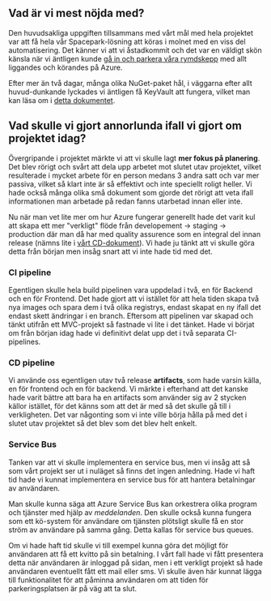 ## Vad är vi mest nöjda med?

Den huvudsakliga uppgiften tillsammans med vårt mål med hela projektet var att få hela vår Spacepark-lösning att köras i molnet med en viss del automatisering. Det känner vi att vi åstadkommit och det var en väldigt skön känsla när vi äntligen kunde [gå in och parkera våra rymdskepp](spaceparkwebapp.northeurope.azurecontainer.io) med allt liggandes och körandes på Azure.

Efter mer än två dagar, många olika NuGet-paket hål, i väggarna efter allt huvud-dunkande lyckades vi äntligen få KeyVault att fungera, vilket man kan läsa om i [detta dokumentet](Key%20Vault.md).

## Vad skulle vi gjort annorlunda ifall vi gjort om projektet idag?

Övergripande i projektet märkte vi att vi skulle lagt **mer fokus på planering**. Det blev rörigt och svårt att dela upp arbetet mot slutet utav projektet, vilket resulterade i mycket arbete för en person medans 3 andra satt och var mer passiva, vilket så klart inte är så effektivt och inte speciellt roligt heller. Vi hade också många olika små dokument som gjorde det rörigt att veta ifall informationen man arbetade på redan fanns utarbetad innan eller inte.

Nu när man vet lite mer om hur Azure fungerar generellt hade det varit kul att skapa ett mer "verkligt" flöde från developement -> staging -> production där man då har med quality assurence som en integral del innan release (nämns lite i [vårt CD-dokument](https://github.com/PGBSNH19/spacepark-grupp-2-b02-b04/blob/master/Dokumentation/CD%20Pipeline.md)). Vi hade ju tänkt att vi skulle göra detta från början men insåg snart att vi inte hade tid med det.

### CI pipeline

Egentligen skulle hela build pipelinen vara uppdelad i två, en för Backend och en för Frontend. Det hade gjort att vi istället för att hela tiden skapa två nya images och spara dem i två olika registrys, endast skapat en ny ifall det endast skett ändringar i en branch. Eftersom att pipelinen var skapad och tänkt utifrån ett MVC-projekt så fastnade vi lite i det tänket. Hade vi börjat om från början idag hade vi definitivt delat upp det i två separata CI-pipelines.

### CD pipeline

Vi använde oss egentligen utav två release **artifacts**, som hade varsin källa, en för frontend och en för backend. Vi märkte i efterhand att det kanske hade varit bättre att bara ha en artifacts som använder sig av 2 stycken källor istället, för det känns som att det är med så det skulle gå till i verkligheten. Det var någonting som vi inte ville börja hålla på med det i slutet utav projektet så det blev som det blev helt enkelt.

### Service Bus

Tanken var att vi skulle implementera en service bus, men vi insåg att så som vårt projekt ser ut i nuläget så finns det ingen anledning. Hade vi haft tid hade vi kunnat implementera en service bus för att hantera betalningar av användaren. 

Man skulle kunna säga att Azure Service Bus kan orkestrera olika program och tjänster med hjälp av *meddelanden*. Den skulle också kunna fungera som ett kö-system för användare om tjänsten plötsligt skulle få en stor ström av användare på samma gång. Detta kallas för service bus queues. 

Om vi hade haft tid skulle vi till exempel kunna göra det möjligt för användaren att få ett kvitto på sin betalning. I vårt fall hade vi fått presentera detta när användaren är inloggad på sidan, men i ett verkligt projekt så hade användaren eventuellt fått ett mail eller sms.  Vi skulle även här kunnat lägga till funktionalitet för att påminna användaren om att tiden för parkeringsplatsen är på väg att ta slut.